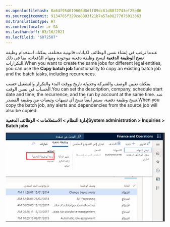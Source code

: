 ```yaml
---
ms.openlocfilehash: 0a64f954619606d8d1f89dc81d88f2743ef25e86
ms.sourcegitcommit: 9134765f329ce8893f21b7a57a08277d75913363
ms.translationtype: HT
ms.contentlocale: ar-SA
ms.lasthandoff: 03/16/2021
ms.locfileid: "6072507"
---
```

<span data-ttu-id="c1a93-101">عندما ترغب في إنشاء نفس الوظائف لكيانات قانونية مختلفة، يمكنك استخدام وظيفة **نسخ الوظيفة الدفعية** لنسخ وظيفة دفعية موجودة ومهام الدُفعات، بما في ذلك التكرارات.</span><span class="sxs-lookup"><span data-stu-id="c1a93-101">When you want to create the same jobs for different legal entities, you can use the **Copy batch job** functionality to copy an existing batch job and the batch tasks, including recurrences.</span></span>

<span data-ttu-id="c1a93-102">يمكنك تعيين الوصف والشركة وجدولة تاريخ ووقت البدء والتكرار والتشغيل حسب الحساب في نفس الوقت.</span><span class="sxs-lookup"><span data-stu-id="c1a93-102">You can set the description, company, schedule start date and time, the recurrence, and the run by account at the same time.</span></span> <span data-ttu-id="c1a93-103">عند نسخ وظيفة دفعية، سيتم أيضاً نسخ أي تنبيهات وتبعيات من وظيفة المصدر.</span><span class="sxs-lookup"><span data-stu-id="c1a93-103">When you copy the batch job, any alerts and dependencies from the source job will also be copied.</span></span>

<span data-ttu-id="c1a93-104">**إدارة النظام > الاستعلامات > الوظائف الدفعية**</span><span class="sxs-lookup"><span data-stu-id="c1a93-104">**System administration > Inquiries > Batch jobs**</span></span>

![لقطة شاشة لوظيفة نسخ الوظيفة الدفعية.](../media/copy-batch-job.png)


